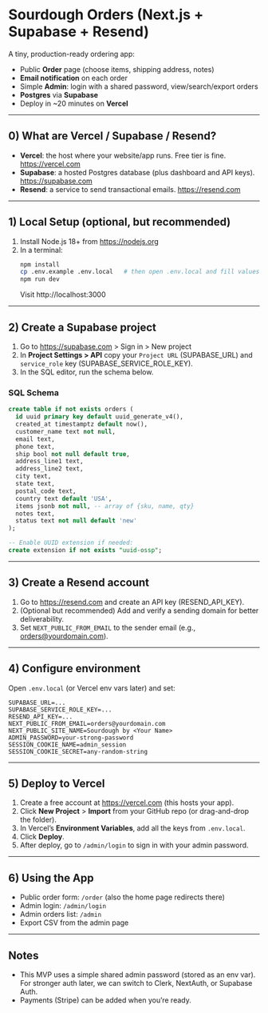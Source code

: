 # Sourdough Orders (Next.js + Supabase + Resend)

A tiny, production-ready ordering app:
- Public **Order** page (choose items, shipping address, notes)
- **Email notification** on each order
- Simple **Admin**: login with a shared password, view/search/export orders
- **Postgres** via **Supabase**
- Deploy in ~20 minutes on **Vercel**

---

## 0) What are Vercel / Supabase / Resend?
- **Vercel**: the host where your website/app runs. Free tier is fine. https://vercel.com
- **Supabase**: a hosted Postgres database (plus dashboard and API keys). https://supabase.com
- **Resend**: a service to send transactional emails. https://resend.com

---

## 1) Local Setup (optional, but recommended)
1. Install Node.js 18+ from https://nodejs.org
2. In a terminal:
   ```bash
   npm install
   cp .env.example .env.local   # then open .env.local and fill values after steps below
   npm run dev
   ```
   Visit http://localhost:3000

---

## 2) Create a Supabase project
1. Go to https://supabase.com > Sign in > New project
2. In **Project Settings > API** copy your `Project URL` (SUPABASE_URL) and `service_role` key (SUPABASE_SERVICE_ROLE_KEY).
3. In the SQL editor, run the schema below.

### SQL Schema
```sql
create table if not exists orders (
  id uuid primary key default uuid_generate_v4(),
  created_at timestamptz default now(),
  customer_name text not null,
  email text,
  phone text,
  ship bool not null default true,
  address_line1 text,
  address_line2 text,
  city text,
  state text,
  postal_code text,
  country text default 'USA',
  items jsonb not null, -- array of {sku, name, qty}
  notes text,
  status text not null default 'new'
);

-- Enable UUID extension if needed:
create extension if not exists "uuid-ossp";
```

---

## 3) Create a Resend account
1. Go to https://resend.com and create an API key (RESEND_API_KEY).
2. (Optional but recommended) Add and verify a sending domain for better deliverability.
3. Set `NEXT_PUBLIC_FROM_EMAIL` to the sender email (e.g., orders@yourdomain.com).

---

## 4) Configure environment
Open `.env.local` (or Vercel env vars later) and set:
```
SUPABASE_URL=...
SUPABASE_SERVICE_ROLE_KEY=...
RESEND_API_KEY=...
NEXT_PUBLIC_FROM_EMAIL=orders@yourdomain.com
NEXT_PUBLIC_SITE_NAME=Sourdough by <Your Name>
ADMIN_PASSWORD=your-strong-password
SESSION_COOKIE_NAME=admin_session
SESSION_COOKIE_SECRET=any-random-string
```

---

## 5) Deploy to Vercel
1. Create a free account at https://vercel.com (this hosts your app).
2. Click **New Project** > **Import** from your GitHub repo (or drag-and-drop the folder).
3. In Vercel’s **Environment Variables**, add all the keys from `.env.local`.
4. Click **Deploy**.
5. After deploy, go to `/admin/login` to sign in with your admin password.

---

## 6) Using the App
- Public order form: `/order` (also the home page redirects there)
- Admin login: `/admin/login`
- Admin orders list: `/admin`
- Export CSV from the admin page

---

## Notes
- This MVP uses a simple shared admin password (stored as an env var). For stronger auth later, we can switch to Clerk, NextAuth, or Supabase Auth.
- Payments (Stripe) can be added when you’re ready.
```

